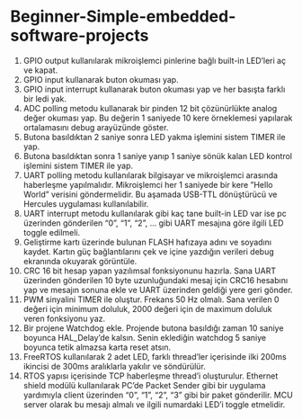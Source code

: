 # Beginner-Simple-embedded-software-projects

1. GPIO output kullanılarak mikroişlemci pinlerine bağlı built-in LED’leri aç ve kapat. 
2. GPIO input kullanarak buton okuması yap. 
3. GPIO input interrupt kullanarak buton okuması yap ve her basışta farklı bir ledi yak. 
4. ADC polling metodu kullanarak bir pinden 12 bit çözünürlükte analog değer okuması yap. Bu 
değerin 1 saniyede 10 kere örneklemesi yapılarak ortalamasını debug arayüzünde göster. 
5. Butona basıldıktan 2 saniye sonra LED yakma işlemini sistem TIMER ile yap. 
6. Butona basıldıktan sonra 1 saniye yanıp 1 saniye sönük kalan LED kontrol işlemini sistem 
TIMER ile yap. 
7. UART polling metodu kullanılarak bilgisayar ve mikroişlemci arasında haberleşme yapılmalıdır. 
Mikroişlemci her 1 saniyede bir kere ”Hello World” verisini göndermelidir. Bu aşamada USB-TTL 
dönüştürücü ve Hercules uygulaması kullanılabilir. 
8.  UART interrupt metodu kullanılarak gibi kaç tane built-in LED var ise pc üzerinden gönderilen 
“0”, “1”, “2”, …  gibi UART mesajına göre ilgili LED toggle edilmeli. 
9.  Geliştirme kartı üzerinde bulunan FLASH hafızaya adını ve soyadını kaydet. Kartın güç 
bağlantılarını çek ve içine yazdığın verileri debug ekranında okuyarak görüntüle. 
10. CRC 16 bit hesap yapan yazılımsal fonksiyonunu hazırla. Sana UART üzerinden gönderilen 10 
byte uzunluğundaki mesaj için CRC16 hesabını yap ve mesajın sonuna ekle ve UART üzerinden 
geldiği yere geri gönder. 
11. PWM sinyalini TIMER ile oluştur. Frekans 50 Hz olmalı. Sana verilen 0 değeri için minimum 
doluluk, 2000 değeri için de maximum doluluk veren fonksiyonu yaz. 
12. Bir projene Watchdog ekle. Projende butona basıldığı zaman 10 saniye boyunca HAL_Delay’de 
kalsın. Senin eklediğin watchdog 5 saniye boyunca tetik almazsa karta reset atsın. 
13. FreeRTOS kullanılarak 2 adet LED, farklı thread’ler içerisinde ilki 200ms ikincisi de 300ms 
aralıklarla yakılır ve söndürülür. 
14. RTOS yapısı içerisinde TCP haberleşme thread’i oluşturulur. Ethernet shield modülü 
kullanılarak PC’de Packet Sender gibi bir uygulama yardımıyla client üzerinden “0”, “1”, “2”, “3” 
gibi bir paket gönderilir. MCU server olarak bu mesajı almalı ve ilgili numardaki LED’i toggle 
etmelidir.
